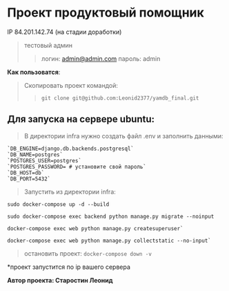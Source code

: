 # Проект продуктовый помощник
IP 84.201.142.74 (на стадии доработки) 
>тестовый админ 
>>логин: admin@admin.com
>>пароль: admin

**Как пользоватся**:
>Скопировать проект командой: 
>> `git clone git@github.com:Leonid2377/yamdb_final.git`

## Для запуска на сервере ubuntu:
>В директории infra нужно создать файл .env и заполнить данными:
  ```
  `DB_ENGINE=django.db.backends.postgresql`
  `DB_NAME=postgres`
  `POSTGRES_USER=postgres`
  `POSTGRES_PASSWORD= # установите свой пароль`
  `DB_HOST=db`
  `DB_PORT=5432`
  ```

>Запустить из директории infra:
  ```
  sudo docker-compose up -d --build
  ```
  
  ```
  sudo docker-compose exec backend python manage.py migrate --noinput
  ```
  
  ```
  docker-compose exec web python manage.py createsuperuser`
  ```
  
  ```
  docker-compose exec web python manage.py collectstatic --no-input`
  ```

> остановить проект: `docker-compose down -v`

*проект запустится по ip вашего сервера

**Автор проекта: Старостин Леонид** 
